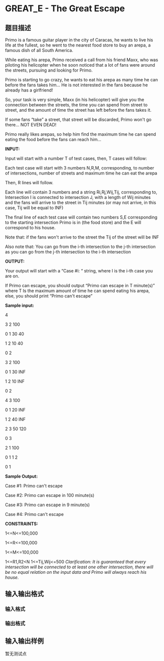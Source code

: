 # GREAT_E - The Great Escape

## 题目描述

Primo is a famous guitar player in the city of Caracas, he wants to live his life at the fullest, so he went to the nearest food store to buy an arepa, a famous dish of all South America.

While eating his arepa, Primo received a call from his friend Maxx, who was piloting his helicopter when he soon noticed that a lot of fans were around the streets, pursuing and looking for Primo.

Primo is starting to go crazy, he wants to eat his arepa as many time he can before the fans takes him... He is not interested in the fans because he already has a girlfriend!

So, your task is very simple, Maxx (in his helicopter) will give you the connection between the streets, the time you can spend from street to street, and the amount of time the street has left before the fans takes it.

If some fans “take” a street, that street will be discarded, Primo won't go there... NOT EVEN DEAD!

Primo really likes arepas, so help him find the maximum time he can spend eating the food before the fans can reach him...

**INPUT:**

Input will start with a number T of test cases, then, T cases will follow:

Each test case will start with 3 numbers N,R,M, corresponding, to number of intersections, number of streets and maximum time he can eat the arepa

Then, R lines will follow.

Each line will contain 3 numbers and a string Ri,Rj,Wij,Tij, corresponding to, Intersection I is connected to intersection J, with a length of Wij minutes and the fans will arrive to the street in Tij minutes (or may not arrive, in this case, Tij will be equal to INF)

The final line of each test case will contain two numbers S,E corresponding to the starting intersection Primo is in (the food store) and the E will correspond to his house.

Note that: if the fans won't arrive to the street the Tij of the street will be INF

Also note that: You can go from the i-th intersection to the j-th intersection as you can go from the j-th intersection to the i-th intersection

**OUTPUT:**

Your output will start with a “Case #i: “ string, where I is the i-th case you are on.

If Primo can escape, you should output “Primo can escape in T minute(s)” where T Is the maximum amount of time he can spend eating his arepa, else, you should print “Primo can't escape”

**Sample input:**

4

3 2 100

0 1 30 40

1 2 10 40

0 2

3 2 100

0 1 30 INF

1 2 10 INF

0 2

4 3 100

0 1 20 INF

1 2 40 INF

2 3 50 120

0 3

2 1 100

0 1 1 2

0 1

**Sample Output:**

Case #1: Primo can't escape

Case #2: Primo can escape in 100 minute(s)

Case #3: Primo can escape in 9 minute(s)

Case #4: Primo can't escape

**CONSTRAINTS:**

1<=N<=100,000

1<=R<=100,000

1<=M<=100,000

1<=R1,R2<N 1<=Tij,Wij<=500 _Clarification: It is guaranteed that every intersection will be connected to at least one other intersection, there will be no equal relation on the input data and Primo will always reach his house._

## 输入输出格式

### 输入格式

### 输出格式

## 输入输出样例

暂无测试点

